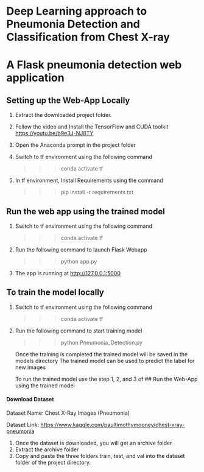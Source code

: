 # Deep Learning approach to Pneumonia Detection and Classification from Chest X-ray 

# A Flask **pneumonia detection** web application 


## Setting up the Web-App Locally 

1. Extract the downloaded project folder.

2. Follow the video and Install the TensorFlow and CUDA toolkit 
	https://youtu.be/b9e3J-NJ8TY
	
3. Open the Anaconda prompt in the project folder

4. Switch to tf environment using the following command
	>>> conda activate tf
	
5. In tf environment, Install Requirements using the command
	>>> pip install -r requirements.txt
	
## Run the web app using the trained model

1. Switch to tf environment using the following command
	>>> conda activate tf
	
2. Run the following command to launch Flask Webapp
	>>> python app.py
	
3. The app is running at 
	http://127.0.0.1:5000

	

## To train the model locally

1. Switch to tf environment using the following command
	>>> conda activate tf

2. Run the following command to start training model
	>>> python Pneumonia_Detection.py
	
	Once the training is completed the trained model will be saved in the models directory
	The trained model can be used to predict the label for new images
	
	To run the trained model use the step 1, 2, and 3 of ## Run the Web-App using the trained model

#### Download Dataset

Dataset Name: Chest X-Ray Images (Pneumonia)

Dataset Link: https://www.kaggle.com/paultimothymooney/chest-xray-pneumonia

1. Once the dataset is downloaded, you will get an archive folder
2. Extract the archive folder
3. Copy and paste the three folders train, test, and val into the dataset folder of the project directory.